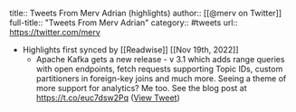 title:: Tweets From Merv Adrian (highlights)
author:: [[@merv on Twitter]]
full-title:: "Tweets From Merv Adrian"
category:: #tweets
url:: https://twitter.com/merv

- Highlights first synced by [[Readwise]] [[Nov 19th, 2022]]
	- Apache Kafka gets a new release - v 3.1 which adds range queries with open endpoints, fetch requests supporting Topic IDs, custom partitioners in foreign-key joins and much more. Seeing a theme of more support for analytics? Me too. See the blog post at https://t.co/euc7dsw2Pq ([View Tweet](https://twitter.com/merv/status/1485736784248000512))